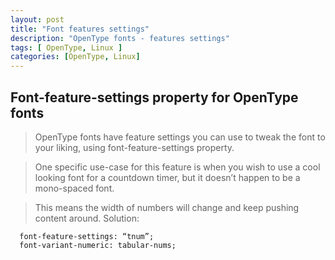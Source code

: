 ```yaml
---
layout: post
title: "Font features settings"
description: "OpenType fonts - features settings"
tags: [ OpenType, Linux ]
categories: [OpenType, Linux]
---
```



## Font-feature-settings property for OpenType fonts
>OpenType fonts have feature settings you can use to tweak the font to your liking, using font-feature-settings property.

>One specific use-case for this feature is when you wish to use a cool looking font for a countdown timer, but it doesn’t happen to be a mono-spaced font. 

>This means the width of numbers will change and keep pushing content around. Solution:

```
  font-feature-settings: “tnum”;
  font-variant-numeric: tabular-nums;
```